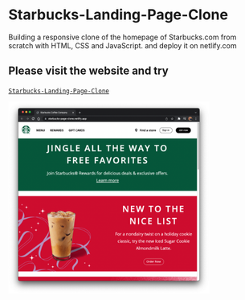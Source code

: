 # Starbucks-Landing-Page-Clone
Building a responsive clone of the homepage of Starbucks.com from scratch with HTML, CSS and JavaScript. and deploy it on netlify.com

## Please visit the website and try

<a href="https://starbucks-page-clone.netlify.app" target="_blank">`Starbucks-Landing-Page-Clone`</a>

<p align="left">
<img src="./img/pagescreenshot.jpeg" width="400"/>
</p>
